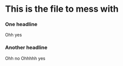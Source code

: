 This is the file to mess with
=============================


### One headline

Ohh yes


### Another headline

Ohh no
Ohhhhh yes
